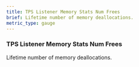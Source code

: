 ```yaml
---
title: TPS Listener Memory Stats Num Frees
brief: Lifetime number of memory deallocations.
metric_type: gauge
---
```


### TPS Listener Memory Stats Num Frees

Lifetime number of memory deallocations.